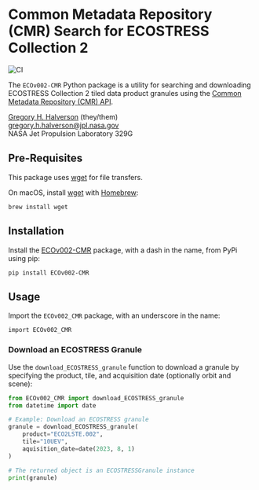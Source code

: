 # Common Metadata Repository (CMR) Search for ECOSTRESS Collection 2

![CI](https://github.com/ECOSTRESS-Collection-2/ECOv002-CMR/actions/workflows/ci.yml/badge.svg)

The `ECOv002-CMR` Python package is a utility for searching and downloading ECOSTRESS Collection 2 tiled data product granules using the [Common Metadata Repository (CMR) API](https://cmr.earthdata.nasa.gov/search/site/docs/search/api.html).

[Gregory H. Halverson](https://github.com/gregory-halverson-jpl) (they/them)<br>
[gregory.h.halverson@jpl.nasa.gov](mailto:gregory.h.halverson@jpl.nasa.gov)<br>
NASA Jet Propulsion Laboratory 329G

## Pre-Requisites

This package uses [wget](https://www.gnu.org/software/wget/) for file transfers.

On macOS, install [wget](https://formulae.brew.sh/formula/wget) with [Homebrew](https://brew.sh/):

```
brew install wget
```

## Installation

Install the [ECOv002-CMR](https://pypi.org/project/ECOv002-CMR/) package, with a dash in the name, from PyPi using pip:

```
pip install ECOv002-CMR
```

## Usage

Import the `ECOv002_CMR` package, with an underscore in the name:

```
import ECOv002_CMR
```

### Download an ECOSTRESS Granule

Use the `download_ECOSTRESS_granule` function to download a granule by specifying the product, tile, and acquisition date (optionally orbit and scene):

```python
from ECOv002_CMR import download_ECOSTRESS_granule
from datetime import date

# Example: Download an ECOSTRESS granule
granule = download_ECOSTRESS_granule(
    product="ECO2LSTE.002",
    tile="10UEV",
    aquisition_date=date(2023, 8, 1)
)

# The returned object is an ECOSTRESSGranule instance
print(granule)
```
